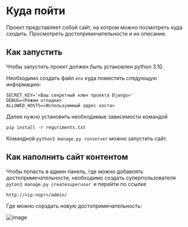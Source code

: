 # Куда пойти

Проект представляет собой сайт, на котром можно посмотреть куда сходить. Просмотреть достопримечательности и их описание.

## Как запустить

Чтобы запустить проект должен быть установлен python 3.10.

Необходимо создать файл `env` куда поместить следующую информацию:

```
SECRET_KEY='<Ваш секретный ключ проекта Django>'
DEBUG=<Режим отладки>
ALLOWED_HOSTS=<Используемный адрес хоста>
```

Далее нужно установить необходимые зависимости командой

```
pip install -r requriments.txt
```

Командной `python3 manage.py runserver` можно запустить сайт.

## Как наполнить сайт контентом

Чтобы попасть в админ панель, где можно добавлять достопримечательности, необходимо создать суперпользователя `pyton3 manage.py createsuperuser `и перейти по ссылке

`http://<ip:порт>/admin/`

Где можно сорздать новую достопримечательность:

![image](https://github.com/user-attachments/assets/f9c369a0-e58c-47d8-8ec8-7e9757bd3988)

